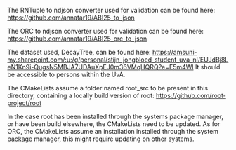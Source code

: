 The RNTuple to ndjson converter used for validation can be found here:
  https://github.com/annatar19/ABI25_to_json

The ORC to ndjson converter used for validation can be found here:
  https://github.com/annatar19/ABI25_orc_to_json

The dataset used, DecayTree, can be found here:
  https://amsuni-my.sharepoint.com/:u:/g/personal/stijn_jongbloed_student_uva_nl/EUJdBj8LeN1Kn9i-QugsN5MBJA7UDAuXpEJ0m36VMqHQRQ?e=E5m4Wl
It should be accessible to persons within the UvA. 
  
The CMakeLists assume a folder named root_src to be present in this directory, containing a locally build version of root: https://github.com/root-project/root 

In the case root has been installed through the systems package manager, or have been build elsewhere, the CMakeLists need to be updated. As for ORC, the CMakeLists assume an installation installed through the system package manager, this might require updating on other systems.
